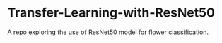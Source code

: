# Transfer-Learning-with-ResNet50
A repo exploring the use of ResNet50 model for flower classification.
